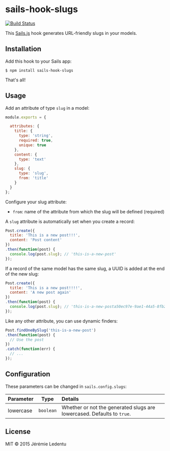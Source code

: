 # sails-hook-slugs

[![Build Status](https://travis-ci.org/jledentu/sails-hook-slugs.svg?branch=master)](https://travis-ci.org/jledentu/sails-hook-slugs)

This [Sails.js](https://github.com/balderdashy/sails) hook generates URL-friendly slugs in your models.

## Installation

Add this hook to your Sails app:

```shell
$ npm install sails-hook-slugs
```

That's all!

## Usage

Add an attribute of type `slug` in a model:

```js
module.exports = {

  attributes: {
    title: {
      type: 'string',
      required: true,
      unique: true
    },
    content: {
      type: 'text'
    },
    slug: {
      type: 'slug',
      from: 'title'
    }
  }
};
```

Configure your slug attribute:

* `from`: name of the attribute from which the slug will be defined (required)


A `slug` attribute is automatically set when you create a record:

```js
Post.create({
  title: 'This is a new post!!!',
  content: 'Post content'
})
.then(function(post) {
  console.log(post.slug); // 'this-is-a-new-post'
});
```

If a record of the same model has the same slug, a UUID is added at the end of the new slug:

```js
Post.create({
  title: 'This is a new post!!!!',
  content: 'A new post again'
})
.then(function(post) {
  console.log(post.slug); // 'this-is-a-new-posta50ec97e-9ae1-44a5-8fb2-81c665b61538'
});
```

Like any other attribute, you can use dynamic finders:

```js
Post.findOneBySlug('this-is-a-new-post')
.then(function(post) {
  // Use the post
})
.catch(function(err) {
  // ...
});
```

## Configuration

These parameters can be changed in `sails.config.slugs`:

Parameter      | Type                | Details
-------------- | ------------------- |:---------------------------------
lowercase | `boolean` | Whether or not the generated slugs are lowercased. Defaults to `true`.

## License

MIT © 2015 Jérémie Ledentu
